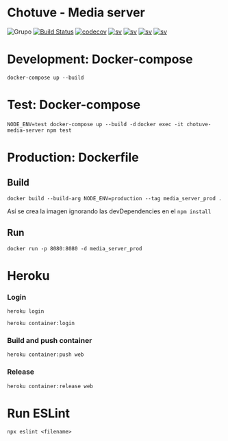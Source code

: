 # Chotuve - Media server
![Grupo](https://img.shields.io/badge/grupo-11-blue) [![Build Status](https://travis-ci.com/sebalogue/chotuve-mediaserver.svg?token=pxhQ2W5miJyHZq81NsPq&branch=master)](https://travis-ci.com/github/sebalogue/chotuve-mediaserver)
[![codecov](https://codecov.io/gh/sebalogue/chotuve-mediaserver/branch/master/graph/badge.svg?token=4ZD8NUHT3C)](https://codecov.io/gh/sebalogue/chotuve-mediaserver)
[![sv](https://img.shields.io/badge/view-media%20sv-important)](https://github.com/sebalogue/chotuve-mediaserver)
[![sv](https://img.shields.io/badge/view-auth%20sv-important)](https://github.com/santiagomariani/chotube-auth-server)
[![sv](https://img.shields.io/badge/view-app%20sv-important)](https://github.com/Franco-Giordano/chotuve-appserver)
[![sv](https://img.shields.io/badge/view-android-important)](https://github.com/javier2409/Chotuve-Android)


# Development: Docker-compose

`docker-compose up --build`

# Test: Docker-compose

`NODE_ENV=test docker-compose up --build -d`
`docker exec -it chotuve-media-server npm test`

# Production: Dockerfile

## Build
`docker build --build-arg NODE_ENV=production --tag media_server_prod .`

Así se crea la imagen ignorando las devDependencies en el `npm install`

## Run

`docker run -p 8080:8080 -d media_server_prod`

# Heroku
### Login
`heroku login`

`heroku container:login`

### Build and push container
`heroku container:push web`

### Release
`heroku container:release web`

# Run ESLint
`npx eslint <filename>`
